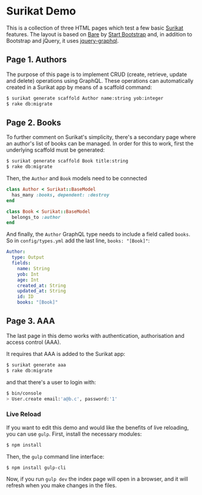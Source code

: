 # Surikat Demo

This is a collection of three HTML pages which test a few basic [Surikat](https://github.com/alxx/surikat) features.
The layout is based on [Bare](http://startbootstrap.com/template-overviews/bare/) by [Start Bootstrap](http://startbootstrap.com/) 
and, in addition to Bootstrap and jQuery, it uses [jquery-graphql](https://www.jquerycards.com/media/tables-graphs/jquery-graphql/).

## Page 1. Authors

The purpose of this page is to implement CRUD (create, retrieve, update and delete) operations using GraphQL.
These operations can automatically created in a Surikat app by means of a scaffold command:

```bash
$ surikat generate scaffold Author name:string yob:integer
$ rake db:migrate
```

## Page 2. Books

To further comment on Surikat's simplicity, there's a secondary page where an author's list of books
can be managed. In order for this to work, first the underlying scaffold must be generated:

```bash
$ surikat generate scaffold Book title:string
$ rake db:migrate
```

Then, the `Author` and `Book` models need to be connected

```ruby
class Author < Surikat::BaseModel
  has_many :books, dependent: :destroy
end
```

```ruby
class Book < Surikat::BaseModel
  belongs_to :author
end
```

And finally, the `Author` GraphQL type needs to include a field called `books`. So in `config/types.yml` add the last line, `books: "[Book]"`:

```yaml
Author:
  type: Output
  fields:
    name: String
    yob: Int
    age: Int
    created_at: String
    updated_at: String
    id: ID
    books: "[Book]"
```

## Page 3. AAA

The last page in this demo works with authentication, authorisation and access control (AAA).

It requires that AAA is added to the Surikat app:

```bash
$ surikat generate aaa
$ rake db:migrate
```

and that there's a user to login with:

```bash
$ bin/console
> User.create email:'a@b.c', password:'1'
```

### Live Reload

If you want to edit this demo and would like the benefits of live reloading, you can use `gulp`. First, install the necessary modules:

```bash
$ npm install
```

Then, the `gulp` command line interface:

```bash
$ npm install gulp-cli
```

Now, if you run `gulp dev` the index page will open in a browser, and it will refresh
when you make changes in the files.
